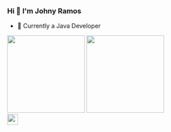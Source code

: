 ### Hi 👋 I'm Johny Ramos

- 🍵 Currently a Java Developer

<div>
  <a href="https://github.com/sapopk"></a>
  <img height="180em" src="https://github-readme-stats.vercel.app/api?username=johnyramos&layout=compact&show_icons=true&theme=nord" />
  <img height="180em" src="https://github-readme-stats.vercel.app/api/top-langs/?username=sapopk&layout=compact&repo=CoffeeDashboardStock&show_icons=true&theme=nord" />
</div>

<div>
  <a href="https://www.linkedin.com/in/johny-ramos">
    <img height="25em" src="https://img.shields.io/badge/LinkedIn-0077B5?style=for-the-badge&logo=linkedin&logoColor=white"/>
  </a>
</div>
